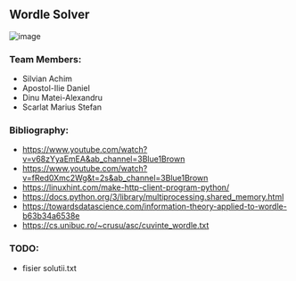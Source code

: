 ## Wordle Solver 

![image](https://user-images.githubusercontent.com/43640455/204058097-cae2ffbf-0739-40c7-9fb1-bb53ec6fe9de.png)


### Team Members: 
- Silvian Achim
- Apostol-Ilie Daniel 
- Dinu Matei-Alexandru
- Scarlat Marius Stefan

### Bibliography:
- https://www.youtube.com/watch?v=v68zYyaEmEA&ab_channel=3Blue1Brown
- https://www.youtube.com/watch?v=fRed0Xmc2Wg&t=2s&ab_channel=3Blue1Brown
- https://linuxhint.com/make-http-client-program-python/
- https://docs.python.org/3/library/multiprocessing.shared_memory.html
- https://towardsdatascience.com/information-theory-applied-to-wordle-b63b34a6538e
- https://cs.unibuc.ro/~crusu/asc/cuvinte_wordle.txt

### TODO: 
- fisier solutii.txt
